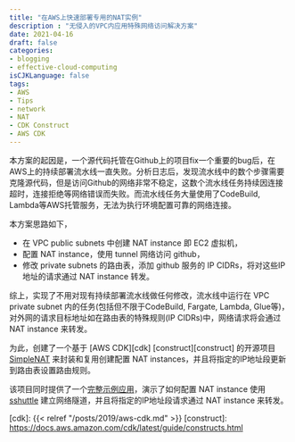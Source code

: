 ```yaml
---
title: "在AWS上快速部署专用的NAT实例"
description : "无侵入的VPC内应用特殊网络访问解决方案"
date: 2021-04-16
draft: false
categories:
- blogging
- effective-cloud-computing
isCJKLanguage: false
tags:
- AWS
- Tips
- network
- NAT
- CDK Construct
- AWS CDK
---
```

本方案的起因是，一个源代码托管在Github上的项目fix一个重要的bug后，在AWS上的持续部署流水线一直失败。分析日志后，发现流水线中的数个步骤需要克隆源代码，但是访问Github的网络非常不稳定，这数个流水线任务持续因连接超时，连接拒绝等网络错误而失败。而流水线任务大量使用了CodeBuild, Lambda等AWS托管服务，无法为执行环境配置可靠的网络连接。

<!--more-->

本方案思路如下，

- 在 VPC public subnets 中创建 NAT instance 即 EC2 虚拟机，
- 配置 NAT instance，使用 tunnel 网络访问 github，
- 修改 private subnets 的路由表，添加 github 服务的 IP CIDRs，将对这些IP地址的请求通过 NAT instance 转发。

综上，实现了不用对现有持续部署流水线做任何修改，流水线中运行在 VPC private subnet 内的任务(包括但不限于CodeBuild, Fargate, Lambda, Glue等)，对外网的请求目标地址如在路由表的特殊规则(IP CIDRs)中，网络请求将会通过 NAT instance 来转发。

为此，创建了一个基于 [AWS CDK][cdk] [construct][construct] 的开源项目 [SimpleNAT][simple-nat] 来封装和复用创建配置 NAT instances，并且将指定的IP地址段更新到路由表设置路由规则。

该项目同时提供了一个[完整示例应用][simple-nat-example]，演示了如何配置 NAT instance 使用 [sshuttle][sshuttle] 建立网络隧道，并且将指定的IP地址段请求通过 NAT instance 来转发。

[simple-nat]: https://github.com/zxkane/snat
[simple-nat-example]: https://github.com/zxkane/snat/tree/main/example
[sshuttle]: https://github.com/sshuttle/sshuttle
[cdk]: {{< relref "/posts/2019/aws-cdk.md" >}}
[construct]: https://docs.aws.amazon.com/cdk/latest/guide/constructs.html